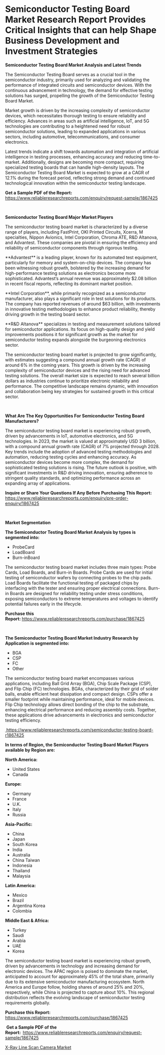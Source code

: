 <p><h1>Semiconductor Testing Board Market Research Report Provides Critical Insights that can help Shape Business Development and Investment Strategies</h1></p><p><strong>Semiconductor Testing Board Market Analysis and Latest Trends</strong></p>
<p><p>The Semiconductor Testing Board serves as a crucial tool in the semiconductor industry, primarily used for analyzing and validating the performance of integrated circuits and semiconductor devices. With the continuous advancement in technology, the demand for effective testing solutions has surged, propelling the growth of the Semiconductor Testing Board Market.</p><p>Market growth is driven by the increasing complexity of semiconductor devices, which necessitates thorough testing to ensure reliability and efficiency. Advances in areas such as artificial intelligence, IoT, and 5G technologies are contributing to a heightened need for robust semiconductor solutions, leading to expanded applications in various sectors, including automotive, telecommunications, and consumer electronics.</p><p>Latest trends indicate a shift towards automation and integration of artificial intelligence in testing processes, enhancing accuracy and reducing time-to-market. Additionally, designs are becoming more compact, requiring specialized testing boards that can handle high-density layouts. The Semiconductor Testing Board Market is expected to grow at a CAGR of 12.1% during the forecast period, reflecting strong demand and continued technological innovation within the semiconductor testing landscape.</p></p>
<p><strong>Get a Sample PDF of the Report:&nbsp;</strong> <a href="https://www.reliableresearchreports.com/enquiry/request-sample/1867425?utm_campaign=2201&utm_medium=2&utm_source=Github&utm_content=ia&utm_term=28022025&utm_id=semiconductor-testing-board">https://www.reliableresearchreports.com/enquiry/request-sample/1867425</a></p>
<p>&nbsp;</p>
<p><strong>Semiconductor Testing Board Major Market Players</strong></p>
<p><p>The semiconductor testing board market is characterized by a diverse range of players, including FastPrint, OKI Printed Circuits, Xcerra, M specialties, Nippon Avionics, Intel Corporation, Chroma ATE, R&D Altanova, and Advantest. These companies are pivotal in ensuring the efficiency and reliability of semiconductor components through rigorous testing.</p><p>**Advantest** is a leading player, known for its automated test equipment, particularly for memory and system-on-chip devices. The company has been witnessing robust growth, bolstered by the increasing demand for high-performance testing solutions as electronics become more sophisticated. Advantest’s annual revenue was approximately $2.08 billion in recent fiscal reports, reflecting its dominant market position.</p><p>**Intel Corporation**, while primarily recognized as a semiconductor manufacturer, also plays a significant role in test solutions for its products. The company has reported revenues of around $63 billion, with investments in innovative testing methodologies to enhance product reliability, thereby driving growth in the testing board sector.</p><p>**R&D Altanova** specializes in testing and measurement solutions tailored for semiconductor applications. Its focus on high-quality design and yield improvements positions it for significant growth as the market for semiconductor testing expands alongside the burgeoning electronics sector.</p><p>The semiconductor testing board market is projected to grow significantly, with estimates suggesting a compound annual growth rate (CAGR) of around 6% in the coming years. This growth is driven by the increasing complexity of semiconductor devices and the rising need for advanced testing solutions. The overall market size is expected to reach several billion dollars as industries continue to prioritize electronic reliability and performance. The competitive landscape remains dynamic, with innovation and collaboration being key strategies for sustained growth in this critical sector.</p></p>
<p>&nbsp;</p>
<p><strong>What Are The Key Opportunities For Semiconductor Testing Board Manufacturers?</strong></p>
<p><p>The semiconductor testing board market is experiencing robust growth, driven by advancements in IoT, automotive electronics, and 5G technologies. In 2023, the market is valued at approximately USD 3 billion, with a compound annual growth rate (CAGR) of 7% projected through 2028. Key trends include the adoption of advanced testing methodologies and automation, reducing testing cycles and enhancing accuracy. As semiconductor devices become more complex, the demand for sophisticated testing solutions is rising. The future outlook is positive, with significant investments in R&D driving innovation, ensuring adherence to stringent quality standards, and optimizing performance across an expanding array of applications.</p></p>
<p><strong>Inquire or Share Your Questions If Any Before Purchasing This Report:</strong> <a href="https://www.reliableresearchreports.com/enquiry/pre-order-enquiry/1867425?utm_campaign=2201&utm_medium=2&utm_source=Github&utm_content=ia&utm_term=28022025&utm_id=semiconductor-testing-board">https://www.reliableresearchreports.com/enquiry/pre-order-enquiry/1867425</a></p>
<p>&nbsp;</p>
<p><strong>Market Segmentation</strong></p>
<p><strong>The Semiconductor Testing Board Market Analysis by types is segmented into:</strong></p>
<p><ul><li>ProbeCard</li><li>LoadBoard</li><li>Burn-inBoard</li></ul></p>
<p><p>The semiconductor testing board market includes three main types: Probe Cards, Load Boards, and Burn-in Boards. Probe Cards are used for initial testing of semiconductor wafers by connecting probes to the chip pads. Load Boards facilitate the functional testing of packaged chips by interfacing with the tester and ensuring proper electrical connections. Burn-in Boards are designed for reliability testing under stress conditions, exposing semiconductors to extreme temperatures and voltages to identify potential failures early in the lifecycle.</p></p>
<p><strong>Purchase this Report:&nbsp;</strong><a href="https://www.reliableresearchreports.com/purchase/1867425?utm_campaign=2201&utm_medium=2&utm_source=Github&utm_content=ia&utm_term=28022025&utm_id=semiconductor-testing-board">https://www.reliableresearchreports.com/purchase/1867425</a></p>
<p>&nbsp;</p>
<p><strong>The Semiconductor Testing Board Market Industry Research by Application is segmented into:</strong></p>
<p><ul><li>BGA</li><li>CSP</li><li>FC</li><li>Other</li></ul></p>
<p><p>The semiconductor testing board market encompasses various applications, including Ball Grid Array (BGA), Chip Scale Package (CSP), and Flip Chip (FC) technologies. BGAs, characterized by their grid of solder balls, enable efficient heat dissipation and compact design. CSPs offer a smaller footprint while maintaining performance, ideal for mobile devices. Flip Chip technology allows direct bonding of the chip to the substrate, enhancing electrical performance and reducing assembly costs. Together, these applications drive advancements in electronics and semiconductor testing efficiency.</p></p>
<p><a href="https://www.reliableresearchreports.com/semiconductor-testing-board-r1867425?utm_campaign=2201&utm_medium=2&utm_source=Github&utm_content=ia&utm_term=28022025&utm_id=semiconductor-testing-board">&nbsp;https://www.reliableresearchreports.com/semiconductor-testing-board-r1867425</a></p>
<p><strong>In terms of Region, the Semiconductor Testing Board Market Players available by Region are:</strong></p>
<p>
    <p> <strong> North America: </strong>
        <ul>
            <li>United States</li>
            <li>Canada</li>
        </ul>
        </p> 
    <p> <strong> Europe: </strong>
        <ul>
            <li>Germany</li>
            <li>France</li>
            <li>U.K.</li>
            <li>Italy</li>
            <li>Russia</li>
        </ul>
        </p> 
    <p> <strong> Asia-Pacific: </strong>
        <ul>
            <li>China</li>
            <li>Japan</li>
            <li>South Korea</li>
            <li>India</li>
            <li>Australia</li>
            <li>China Taiwan</li>
            <li>Indonesia</li>
            <li>Thailand</li>
            <li>Malaysia</li>
        </ul>
        </p> 
    <p> <strong> Latin America: </strong>
        <ul>
            <li>Mexico</li>
            <li>Brazil</li>
            <li>Argentina Korea</li>
            <li>Colombia</li>
        </ul>
        </p> 
    <p> <strong> Middle East & Africa: </strong>
        <ul>
            <li>Turkey</li>
            <li>Saudi</li>
            <li>Arabia</li>
            <li>UAE</li>
            <li>Korea</li>
        </ul>
    </p>
    </p>
<p><p>The semiconductor testing board market is experiencing robust growth, driven by advancements in technology and increasing demand for electronic devices. The APAC region is poised to dominate the market, anticipated to account for approximately 45% of the total share, primarily due to its extensive semiconductor manufacturing ecosystem. North America and Europe follow, holding shares of around 25% and 20%, respectively, while China is projected to capture about 10%. This regional distribution reflects the evolving landscape of semiconductor testing requirements globally.</p></p>
<p><strong>Purchase this Report: </strong><a href="https://www.reliableresearchreports.com/purchase/1867425?utm_campaign=2201&utm_medium=2&utm_source=Github&utm_content=ia&utm_term=28022025&utm_id=semiconductor-testing-board">https://www.reliableresearchreports.com/purchase/1867425</a></p>
<p>&nbsp;<strong>Get a Sample PDF of the Report:&nbsp;&nbsp;</strong><a href="https://www.reliableresearchreports.com/enquiry/request-sample/1867425?utm_campaign=2201&utm_medium=2&utm_source=Github&utm_content=ia&utm_term=28022025&utm_id=semiconductor-testing-board">https://www.reliableresearchreports.com/enquiry/request-sample/1867425</a></p>
<p><strong></strong></p>
<p><p><a href="https://github.com/seemagarbeha/Market-Research-Report-List-1/blob/main/x-ray-line-scan-camera-market.md?utm_campaign=2201&utm_medium=2&utm_source=Github&utm_content=ia&utm_term=28022025&utm_id=semiconductor-testing-board">X-Ray Line Scan Camera Market</a></p></p>
